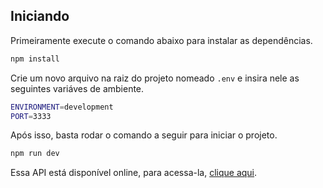 ## Iniciando

Primeiramente execute o comando abaixo para instalar as dependências.

```bash
npm install
```

Crie um novo arquivo na raiz do projeto nomeado `.env` e insira nele as seguintes variáves de ambiente.

```bash
ENVIRONMENT=development
PORT=3333
```
Após isso, basta rodar o comando a seguir para iniciar o projeto.
```bash
npm run dev
```

Essa API está disponível online, para acessa-la, [clique aqui](https://test-osten-moove.herokuapp.com/business/list).
